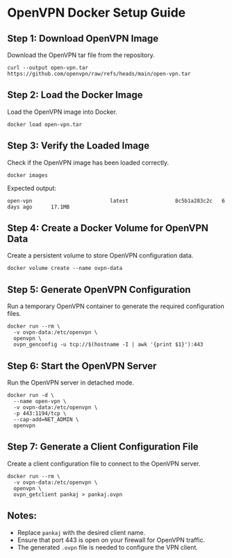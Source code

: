 # OpenVPN Docker Setup Guide

## Step 1: Download OpenVPN Image
Download the OpenVPN tar file from the repository.
```
curl --output open-vpn.tar https://github.com/openvpn/raw/refs/heads/main/open-vpn.tar
```

## Step 2: Load the Docker Image
Load the OpenVPN image into Docker.
```
docker load open-vpn.tar
```

## Step 3: Verify the Loaded Image
Check if the OpenVPN image has been loaded correctly.
```
docker images
```
Expected output:
```
open-vpn                         latest               8c5b1a283c2c   6 days ago      17.1MB
```

## Step 4: Create a Docker Volume for OpenVPN Data
Create a persistent volume to store OpenVPN configuration data.
```
docker volume create --name ovpn-data
```

## Step 5: Generate OpenVPN Configuration
Run a temporary OpenVPN container to generate the required configuration files.
```
docker run --rm \
  -v ovpn-data:/etc/openvpn \
  openvpn \
  ovpn_genconfig -u tcp://$(hostname -I | awk '{print $1}'):443
```

## Step 6: Start the OpenVPN Server
Run the OpenVPN server in detached mode.
```
docker run -d \
  --name open-vpn \
  -v ovpn-data:/etc/openvpn \
  -p 443:1194/tcp \
  --cap-add=NET_ADMIN \
  openvpn
```

## Step 7: Generate a Client Configuration File
Create a client configuration file to connect to the OpenVPN server.
```
docker run --rm \
  -v ovpn-data:/etc/openvpn \
  openvpn \
  ovpn_getclient pankaj > pankaj.ovpn
```

## Notes:
- Replace `pankaj` with the desired client name.
- Ensure that port 443 is open on your firewall for OpenVPN traffic.
- The generated `.ovpn` file is needed to configure the VPN client.

